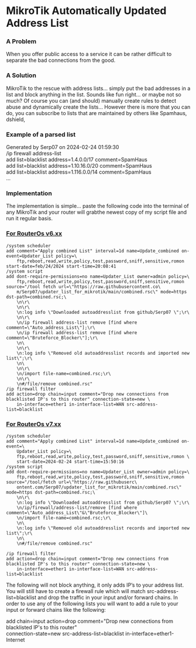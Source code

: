# MikroTik Automatically Updated Address List
### A Problem
When you offer public access to a service it can be rather difficult to separate the bad connections from the good.

### A Solution
MikroTik to the rescue with address lists… simply put the bad addresses in a list and block anything in the list. Sounds like fun right… or maybe not so much? Of course you can (and should) manually create rules to detect abuse and dynamically create the lists… However there is more that you can do, you can subscribe to lists that are maintained by others like Spamhaus, dshield,

### Example of a parsed list
Generated by Serp07 on 2024-02-24 01:59:30   
/ip firewall address-list   
add list=blacklist address=1.4.0.0/17 comment=SpamHaus   
add list=blacklist address=1.10.16.0/20 comment=SpamHaus   
add list=blacklist address=1.116.0.0/14 comment=SpamHaus   
...
### Implementation
The implementation is simple... paste the following code into the terminal of any MikroTik and your router will grabthe newest copy of my script file and run it regular basis.    

### [For RouterOs v6.xx  ](updater_list_script_for_v6.xx.rsc)

```
/system scheduler
add comment="Apply combined List" interval=1d name=Update_combined on-event=Updater_List policy=\
    ftp,reboot,read,write,policy,test,password,sniff,sensitive,romon start-date=feb/24/2024 start-time=20:08:41
/system script
add dont-require-permissions=no name=Updater_List owner=admin policy=\
    ftp,reboot,read,write,policy,test,password,sniff,sensitive,romon source="/tool fetch url=\"https://raw.githubusercontent.co\
    m/Serp07/updater_list_for_mikrotik/main/combined.rsc\" mode=https dst-path=combined.rsc;\
    \n\r\
    \n\r\
    \n:log info \"Downloaded autoaddresslist from github/Serp07 \";\r\
    \n\r\
    \n/ip firewall address-list remove [find where comment=\"Auto_address_List\"];\r\
    \n/ip firewall address-list remove [find where comment=\"Bruteforce_Blocker\"];\r\
    \n\
    \n\r\
    \n:log info \"Removed old autoaddresslist records and imported new list\";\r\
    \n\
    \n\r\
    \n/import file-name=combined.rsc;\r\
    \n\r\
    \n#/file/remove combined.rsc"
/ip firewall filter
add action=drop chain=input comment="Drop new connections from blacklisted IP's to this router" connection-state=new \
    in-interface=ether1 in-interface-list=WAN src-address-list=blacklist

```

### [For RouterOs v7.xx  ](updater_list_script_for_v7.xx.rsc)

```
/system scheduler
add comment="Apply combined List" interval=1d name=Update_combined on-event=\
    Updater_List policy=\
    ftp,reboot,read,write,policy,test,password,sniff,sensitive,romon \
    start-date=2024-02-24 start-time=15:50:16
/system script
add dont-require-permissions=no name=Updater_List owner=admin policy=\
    ftp,reboot,read,write,policy,test,password,sniff,sensitive,romon source="/tool/fetch url=\"https://raw.githubuserc\
    ontent.com/Serp07/updater_list_for_mikrotik/main/combined.rsc\" mode=https dst-path=combined.rsc;\
    \n\r\
    \n:log info \"Downloaded autoaddresslist from github/Serp07 \";\r\
    \n/ip/firewall/address-list/remove [find where comment=\"Auto_address_List\"&\"Bruteforce_Blocker\"]\
    \n/import file-name=combined.rsc;\r\
    \n\
    \n:log info \"Removed old autoaddresslist records and imported new list\";\r\
    \n\
    \n#/file/remove combined.rsc"

/ip firewall filter
add action=drop chain=input comment="Drop new connections from blacklisted IP's to this router" connection-state=new \
    in-interface=ether1 in-interface-list=WAN src-address-list=blacklist

```
The following will not block anything, it only adds IP’s to your address list. You will still have to create a firewall rule which will match src-address-list=blacklist and drop the traffic in your input and/or forward chains.
In order to use any of the following lists you will want to add a rule to your input or forward chains like the following:

add chain=input action=drop comment="Drop new connections from blacklisted IP's to this router" \
    connection-state=new src-address-list=blacklist in-interface=ether1-Internet
